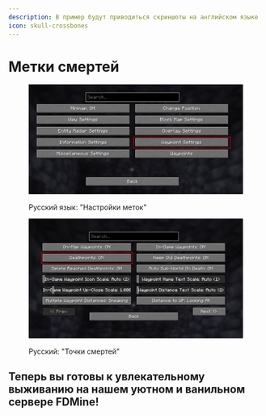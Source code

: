 ```yaml
---
description: В пример будут приводиться скриншоты на английском языке
icon: skull-crossbones
---
```


# Метки смертей

<figure><img src="../../.gitbook/assets/image (15).png" alt=""><figcaption><p>Русский язык: "Настройки меток"</p></figcaption></figure>

<figure><img src="../../.gitbook/assets/image (17).png" alt=""><figcaption><p>Русский: "Точки смертей"</p></figcaption></figure>

## **Теперь вы готовы к увлекательному выживанию на нашем уютном и ванильном сервере FDMine!**
